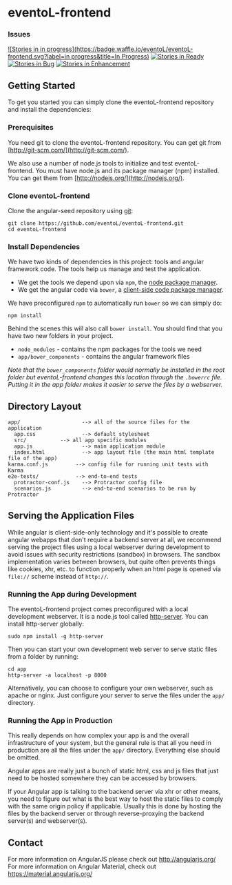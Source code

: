 # eventoL-frontend

<!-- ### Status -->
### Issues
[![Stories in in progress](https://badge.waffle.io/eventoL/eventoL-frontend.svg?label=in progress&title=In Progress)](http://waffle.io/eventoL/eventoL-frontend)
[![Stories in Ready](https://badge.waffle.io/eventoL/eventoL-frontend.svg?label=ready&title=Ready)](http://waffle.io/eventoL/eventoL-frontend)
[![Stories in Bug](https://badge.waffle.io/eventoL/eventoL-frontend.svg?label=bug&title=Bug)](http://waffle.io/eventoL/eventoL-frontend)
[![Stories in Enhancement](https://badge.waffle.io/eventoL/eventoL-frontend.svg?label=enhancement&title=Enhancement)](http://waffle.io/eventoL/eventoL-frontend)

## Getting Started

To get you started you can simply clone the eventoL-frontend repository and install the dependencies:

### Prerequisites

You need git to clone the eventoL-frontend repository. You can get git from
[http://git-scm.com/](http://git-scm.com/).

We also use a number of node.js tools to initialize and test eventoL-frontend. You must have node.js and
its package manager (npm) installed.  You can get them from [http://nodejs.org/](http://nodejs.org/).

### Clone eventoL-frontend

Clone the angular-seed repository using [git][git]:

```
git clone https://github.com/eventoL/eventoL-frontend.git
cd eventoL-frontend
```

### Install Dependencies

We have two kinds of dependencies in this project: tools and angular framework code.  The tools help
us manage and test the application.

* We get the tools we depend upon via `npm`, the [node package manager][npm].
* We get the angular code via `bower`, a [client-side code package manager][bower].

We have preconfigured `npm` to automatically run `bower` so we can simply do:

```
npm install
```

Behind the scenes this will also call `bower install`.  You should find that you have two new
folders in your project.

* `node_modules` - contains the npm packages for the tools we need
* `app/bower_components` - contains the angular framework files

*Note that the `bower_components` folder would normally be installed in the root folder but
eventoL-frontend changes this location through the `.bowerrc` file.  Putting it in the app folder makes
it easier to serve the files by a webserver.*

## Directory Layout

```
app/                    --> all of the source files for the application
  app.css               --> default stylesheet
  src/           --> all app specific modules
  app.js                --> main application module
  index.html            --> app layout file (the main html template file of the app)
karma.conf.js         --> config file for running unit tests with Karma
e2e-tests/            --> end-to-end tests
  protractor-conf.js    --> Protractor config file
  scenarios.js          --> end-to-end scenarios to be run by Protractor
```

## Serving the Application Files

While angular is client-side-only technology and it's possible to create angular webapps that
don't require a backend server at all, we recommend serving the project files using a local
webserver during development to avoid issues with security restrictions (sandbox) in browsers. The
sandbox implementation varies between browsers, but quite often prevents things like cookies, xhr,
etc. to function properly when an html page is opened via `file://` scheme instead of `http://`.

### Running the App during Development

The eventoL-frontend project comes preconfigured with a local development webserver.  It is a node.js
tool called [http-server][http-server].  You can install http-server globally:

```
sudo npm install -g http-server
```

Then you can start your own development web server to serve static files from a folder by running:

```
cd app
http-server -a localhost -p 8000
```

Alternatively, you can choose to configure your own webserver, such as apache or nginx. Just
configure your server to serve the files under the `app/` directory.


### Running the App in Production

This really depends on how complex your app is and the overall infrastructure of your system, but
the general rule is that all you need in production are all the files under the `app/` directory.
Everything else should be omitted.

Angular apps are really just a bunch of static html, css and js files that just need to be hosted
somewhere they can be accessed by browsers.

If your Angular app is talking to the backend server via xhr or other means, you need to figure
out what is the best way to host the static files to comply with the same origin policy if
applicable. Usually this is done by hosting the files by the backend server or through
reverse-proxying the backend server(s) and webserver(s).

## Contact

For more information on AngularJS please check out http://angularjs.org/
For more information on Angular Material, check out https://material.angularjs.org/

[git]: http://git-scm.com/
[bower]: http://bower.io
[npm]: https://www.npmjs.org/
[node]: http://nodejs.org
[protractor]: https://github.com/angular/protractor
[jasmine]: http://jasmine.github.io
[karma]: http://karma-runner.github.io
[travis]: https://travis-ci.org/
[http-server]: https://github.com/nodeapps/http-server
